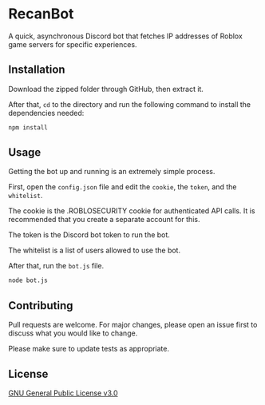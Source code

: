 # RecanBot

[](https://user-images.githubusercontent.com/29310982/140240243-292593e0-34c3-4574-970b-54c0d87fabf4.mp4)
[](https://user-images.githubusercontent.com/29310982/140240247-38dd3f41-ff23-404b-8bd3-6d43f973b531.mp4)

A quick, asynchronous Discord bot that fetches IP addresses of Roblox game servers for specific experiences.

## Installation

Download the zipped folder through GitHub, then extract it.

After that, `cd` to the directory and run the following command to install the dependencies needed:
```bash
npm install
```

## Usage
Getting the bot up and running is an extremely simple process.

First, open the `config.json` file and edit the `cookie`, the `token`, and the `whitelist`.

The cookie is the .ROBLOSECURITY cookie for authenticated API calls. It is recommended that you create a separate account for this.

The token is the Discord bot token to run the bot.

The whitelist is a list of users allowed to use the bot.

After that, run the `bot.js` file.

```bash
node bot.js
```

## Contributing
Pull requests are welcome. For major changes, please open an issue first to discuss what you would like to change.

Please make sure to update tests as appropriate.

## License
[GNU General Public License v3.0](https://choosealicense.com/licenses/gpl-3.0/)
